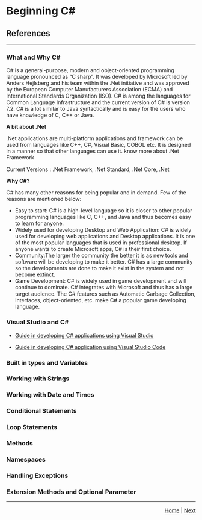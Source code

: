 # __Beginning C#__

## __References__
<hr/>

### What and Why C#

C# is a general-purpose, modern and object-oriented programming language pronounced as “C sharp”. It was developed by Microsoft led by Anders Hejlsberg and his team within the .Net initiative and was approved by the European Computer Manufacturers Association (ECMA) and International Standards Organization (ISO). C# is among the languages for Common Language Infrastructure and the current version of C# is version 7.2. C# is a lot similar to Java syntactically and is easy for the users who have knowledge of C, C++ or Java.

__A bit about .Net__ 

.Net applications are multi-platform applications and framework can be used from languages like C++, C#, Visual Basic, COBOL etc. It is designed in a manner so that other languages can use it.
know more about .Net Framework

Current Versions : .Net Framework, .Net Standard, .Net Core, .Net

__Why C#?__

C# has many other reasons for being popular and in demand. Few of the reasons are mentioned below:

- Easy to start: C# is a high-level language so it is closer to other popular programming languages like C, C++, and Java and thus becomes easy to learn for anyone.
- Widely used for developing Desktop and Web Application: C# is widely used for developing web applications and Desktop applications. It is one of the most popular languages that is used in professional desktop. If anyone wants to create Microsoft apps, C# is their first choice.
- Community:The larger the community the better it is as new tools and software will be developing to make it better. C# has a large community so the developments are done to make it exist in the system and not become extinct.
- Game Development: C# is widely used in game development and will continue to dominate. C# integrates with Microsoft and thus has a large target audience. The C# features such as Automatic Garbage Collection, interfaces, object-oriented, etc. make C# a popular game developing language.

### Visual Studio and C#

- [Guide in developing C# applications using Visual Studio](https://docs.microsoft.com/en-us/visualstudio/get-started/csharp/?view=vs-2022)

- [Guide in developing C# application using Visual Studio Code](https://code.visualstudio.com/Docs/languages/csharp)

### Built in types and Variables

### Working with Strings

### Working with Date and Times

### Conditional Statements

### Loop Statements

### Methods

### Namespaces

### Handling Exceptions

### Extension Methods and Optional Parameter

<hr/>

<div style="text-align: right"> 
<a href='https://trashvin.github.io/learn-basic-csharp/'>Home</a> | <a href = 'https://trashvin.github.io/learn-basic-csharp/beginning-csharp'>Next</a>
</div>
